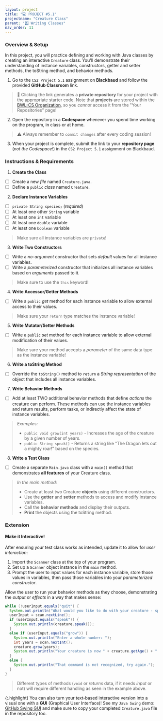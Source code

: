 ```yaml
---
layout: project
title: "💻 PROJECT #5.1"
projectname: "Creature Class"
parent: "5️⃣ Writing Classes"
nav_order: 11
---
```


### Overview & Setup

In this project, you will practice defining and working with Java classes by creating an interactive `Creature` class. You'll demonstrate their understanding of instance variables, constructors, getter and setter methods, the toString method, and behavior methods.

<div class="setup" markdown="block">

1. Go to the `CS2 Project 5.1` assignment on **Blackbaud** and follow the provided **GitHub Classroom** link.
  > 📁 Clicking the link generates a **private repository** for your project with the appropriate starter code. Note that **projects** are stored within the [BWL-CS Organization](https://github.com/BWL-CS), so you _cannot_ access it from the "Your Repositories" page!
2. Open the repository in a **Codespace** whenever you spend time working on the program, in class or at home. 
  > ⚠️ Always remember to `commit changes` after every coding session!
3. When your project is complete, submit the link to your **repository page** (*not the Codespace!*) in the `CS2 Project 5.1` assignment on Blackbaud.

</div>

### Instructions & Requirements

<div class="task" markdown="block">

1. **Create the Class**
  - [ ] Create a new _file_ named `Creature.java`.
  - [ ] Define a `public` _class_ named `Creature`.
2. **Declare Instance Variables**
  - [ ] `private String species;` (_required_)
  - [ ] At least one other `String` variable
  - [ ] At least one `int` variable 
  - [ ] At least one `double` variable
  - [ ] At least one `boolean` variable
  > Make sure all instance variables are `private`!
3. **Write Two Constructors**
  - [ ] Write a _no-argument_ constructor that sets _default_ values for all instance variables.
  - [ ] Write a _parameterized_ constructor that initializes all instance variables based on _arguments_ passed to it.
  > Make sure to use the `this` keyword!
4. **Write Accessor/Getter Methods**
  - [ ] Write a `public` _get_ method for each instance variable to allow external access to their values.
  > Make sure your `return` type matches the instance variable!
5. **Write Mutator/Setter Methods**
  - [ ] Write a `public` _set_ method for each instance variable to allow external modification of their values.
  > Make sure your method accepts a _parameter_ of the same data type as the instance variable!
6. **Write a toString Method**
  - [ ] Override the `toString()` method to `return` a _String representation_ of the object that includes all instance variables.
7. **Write Behavior Methods**
  - [ ] Add at least TWO additional behavior methods that define _actions_ the creature can perform. These methods can use the instance variables and return results, perform tasks, or indirectly affect the state of instance variables.
  > _Examples:_
  > - `public void grow(int years)` - Increases the age of the creature by a given number of years.
  > - `public String speak()` - Returns a string like "The Dragon lets out a mighty roar!" based on the species.
8. **Write a Test Class**
  - [ ] Create a separate `Main.java` class with a `main()` method that demonstrates **all features** of your Creature class.
  > _In the main method:_
  > - Create at least two Creature **objects** using different constructors.
  > - Use the **getter** and **setter** methods to access and modify instance variables.
  > - Call the **behavior methods** and display their outputs.
  > - **Print** the objects using the toString method.

</div> 

### Extension

#### Make it Interactive!
After ensuring your test class works as intended, update it to allow for _user interaction_:
1. Import the `Scanner` class at the top of your program.
2. Set up a `Scanner` object instance in the `main` method.
3. Prompt the user to input values for each instance variable, store those values in variables, then pass those variables into your _parameterized constructor_.

Allow the user to run your behavior methods as they choose, demonstrating the _output_ or _effects_ in a way that makes sense:
```java
while (!userInput.equals("quit") {
  System.out.println("What would you like to do with your creature - speak or grow?");
  userInput = scan.nextLine();
  if (userInput.equals("speak")) {
    System.out.println(creature.speak());
  }
  else if (userInput.equals("grow")) {
    System.out.println("Enter a whole number: ");
    int years = scan.nextInt();
    creature.grow(years);
    System.out.println("Your creature is now " + creature.getAge() + " years old!");
  }
  else {
    System.out.println("That command is not recognized, try again.");
  }
}
```
> Different types of methods (`void` or _returns_ data, if it needs _input_ or not) will require different handling as seen in the example above.


{:.highlight}
You can also turn your text-based interactive version into a visual one with a **GUI** (Graphical User Interface)! See my `Java Swing` demo: [GitHub Swing GUI](https://github.com/katerinanavab/JavaGUI-Demo) and make sure to copy your completed `Creature.java` file in the repository too. 

